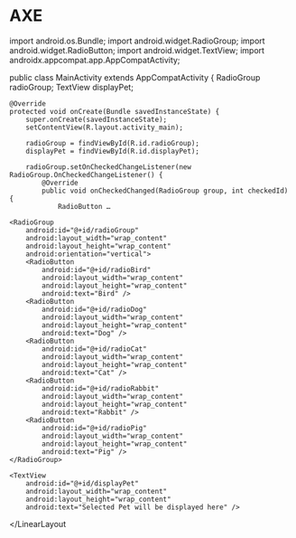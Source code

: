# AXE 
import android.os.Bundle;
import android.widget.RadioGroup;
import android.widget.RadioButton;
import android.widget.TextView;
import androidx.appcompat.app.AppCompatActivity;

public class MainActivity extends AppCompatActivity {
    RadioGroup radioGroup;
    TextView displayPet;

    @Override
    protected void onCreate(Bundle savedInstanceState) {
        super.onCreate(savedInstanceState);
        setContentView(R.layout.activity_main);

        radioGroup = findViewById(R.id.radioGroup);
        displayPet = findViewById(R.id.displayPet);

        radioGroup.setOnCheckedChangeListener(new RadioGroup.OnCheckedChangeListener() {
            @Override
            public void onCheckedChanged(RadioGroup group, int checkedId) {
                RadioButton …
<!-- activity_main.xml -->
<LinearLayout
    xmlns:android="http://schemas.android.com/apk/res/android"
    android:layout_width="match_parent"
    android:layout_height="match_parent"
    android:orientation="vertical"
    android:padding="16dp">

    <RadioGroup
        android:id="@+id/radioGroup"
        android:layout_width="wrap_content"
        android:layout_height="wrap_content"
        android:orientation="vertical">
        <RadioButton
            android:id="@+id/radioBird"
            android:layout_width="wrap_content"
            android:layout_height="wrap_content"
            android:text="Bird" />
        <RadioButton
            android:id="@+id/radioDog"
            android:layout_width="wrap_content"
            android:layout_height="wrap_content"
            android:text="Dog" />
        <RadioButton
            android:id="@+id/radioCat"
            android:layout_width="wrap_content"
            android:layout_height="wrap_content"
            android:text="Cat" />
        <RadioButton
            android:id="@+id/radioRabbit"
            android:layout_width="wrap_content"
            android:layout_height="wrap_content"
            android:text="Rabbit" />
        <RadioButton
            android:id="@+id/radioPig"
            android:layout_width="wrap_content"
            android:layout_height="wrap_content"
            android:text="Pig" />
    </RadioGroup>

    <TextView
        android:id="@+id/displayPet"
        android:layout_width="wrap_content"
        android:layout_height="wrap_content"
        android:text="Selected Pet will be displayed here" />
</LinearLayout

